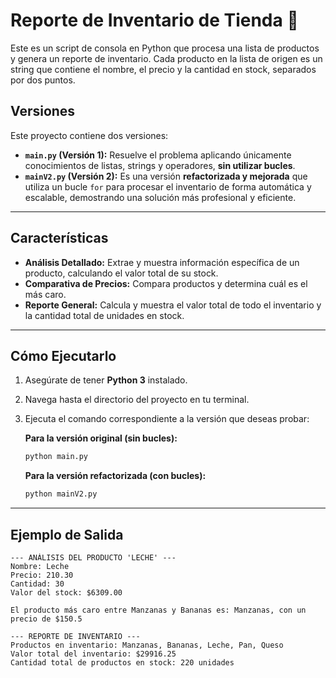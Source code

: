 # Reporte de Inventario de Tienda 🏪

Este es un script de consola en Python que procesa una lista de productos y genera un reporte de inventario. Cada producto en la lista de origen es un string que contiene el nombre, el precio y la cantidad en stock, separados por dos puntos.

## Versiones

Este proyecto contiene dos versiones:

* **`main.py` (Versión 1):** Resuelve el problema aplicando únicamente conocimientos de listas, strings y operadores, **sin utilizar bucles**.
* **`mainV2.py` (Versión 2):** Es una versión **refactorizada y mejorada** que utiliza un bucle `for` para procesar el inventario de forma automática y escalable, demostrando una solución más profesional y eficiente.

---
## Características

* **Análisis Detallado:** Extrae y muestra información específica de un producto, calculando el valor total de su stock.
* **Comparativa de Precios:** Compara productos y determina cuál es el más caro.
* **Reporte General:** Calcula y muestra el valor total de todo el inventario y la cantidad total de unidades en stock.

---
## Cómo Ejecutarlo

1.  Asegúrate de tener **Python 3** instalado.
2.  Navega hasta el directorio del proyecto en tu terminal.
3.  Ejecuta el comando correspondiente a la versión que deseas probar:

    **Para la versión original (sin bucles):**
    ```bash
    python main.py
    ```
    **Para la versión refactorizada (con bucles):**
    ```bash
    python mainV2.py
    ```
---
## Ejemplo de Salida
```text
--- ANÁLISIS DEL PRODUCTO 'LECHE' ---
Nombre: Leche
Precio: 210.30
Cantidad: 30
Valor del stock: $6309.00

El producto más caro entre Manzanas y Bananas es: Manzanas, con un precio de $150.5

--- REPORTE DE INVENTARIO ---
Productos en inventario: Manzanas, Bananas, Leche, Pan, Queso
Valor total del inventario: $29916.25
Cantidad total de productos en stock: 220 unidades
```